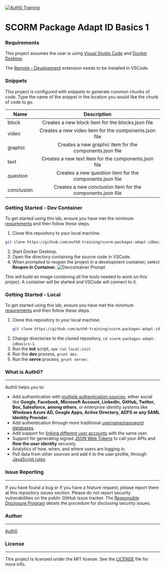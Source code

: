 [![Auth0 Training](https://user-images.githubusercontent.com/73120/125103885-a2bb5d80-e091-11eb-8084-383003f1e484.png "Auth0 Training")](https://training.auth0.com)

# SCORM Package Adapt ID Basics 1

### Requirements

This project assumes the user is using [Visual Studio Code](https://code.visualstudio.com/download) and [Docker Desktop](https://www.docker.com/products/docker-desktop).

The [Remote - Development](https://marketplace.visualstudio.com/items?itemName=ms-vscode-remote.vscode-remote-extensionpack) extension needs to be installed in VSCode.

### Snippets

This project is configured with snippets to generate common chunks of code. Type the name of the snippet in the location you would like the chunk of code to go.

| Name       |                        Description                         |
| ---------- | :--------------------------------------------------------: |
| block      |     Creates a new block item for the blocks.json file      |
| video      |   Creates a new video item for the components.json file    |
| graphic    |  Creates a new graphic item for the components.json file   |
| text       |    Creates a new text item for the components.json file    |
| question   |  Creates a new question item for the components.json file  |
| conclusion | Creates a new conclusion item for the components.json file |

### Getting Started - Dev Container

To get started using this lab, ensure you have met the minimum [requirements](#requirements) and then follow these steps.

1. Clone this repository to your local machine.

```bash
git clone https://github.com/auth0-training/scorm-packages-adapt-idbasics-1.git
```

2. Start Docker Desktop.
3. Open the directory containing the source code in VSCode.
4. When prompted to reopen the project in a development container, select **Reopen in Container**.
   ![Devcontainer Prompt](https://cdn.auth0.com/website/a0fun/v2/devcontainer-prompt.gif?raw=true)

This will build an image containing all the tools needed to work on this project. A container will be started and VSCode will connect to it.

### Getting Started - Local

To get started using this lab, ensure you have met the minimum [requirements](#requirements) and then follow these steps.

1. Clone this repository to your local machine.
   ```bash
   git clone https://github.com/auth0-training/scorm-packages-adapt-idbasics-1.git
   ```
1. Change directories to the cloned repository, `cd scorm-packages-adapt-idbasics-1`.
1. Run the **init** script, `npm run local:init`.
1. Run the **dev** process, `grunt dev`.
1. Run the **serve** process, `grunt server`.

### What is Auth0?

---

Auth0 helps you to:

- Add authentication with [multiple authentication sources](https://auth0.com/docs/identityproviders), either social like **Google, Facebook, Microsoft Account, LinkedIn, GitHub, Twitter, Box, Salesforce, among others**, or enterprise identity systems like **Windows Azure AD, Google Apps, Active Directory, ADFS or any SAML Identity Provider**.
- Add authentication through more traditional [username/password databases](https://auth0.com/docs/connections/database/custom-db).
- Add support for [linking different user accounts](https://auth0.com/docs/link-accounts) with the same user.
- Support for generating signed [JSON Web Tokens](https://auth0.com/docs/jwt) to call your APIs and **flow the user identity** securely.
- Analytics of how, when, and where users are logging in.
- Pull data from other sources and add it to the user profile, through [JavaScript rules](https://auth0.com/docs/rules/current).

### Issue Reporting

---

If you have found a bug or if you have a feature request, please report them at this repository issues section. Please do not report security vulnerabilities on the public GitHub issue tracker. The [Responsible Disclosure Program](https://auth0.com/whitehat) details the procedure for disclosing security issues.

### Author

---

[Auth0](https://auth0.com)

### License

---

This project is licensed under the MIT license. See the [LICENSE](LICENSE) file for more info.
